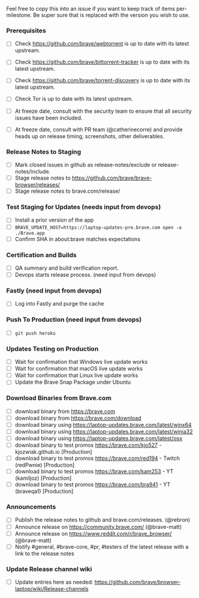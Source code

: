 Feel free to copy this into an issue if you want to keep track of items per-milestone.
Be super sure that <version> is replaced with the version you wish to use.

### Prerequisites

- [ ] Check https://github.com/brave/webtorrent is up to date with its latest upstream.
- [ ] Check https://github.com/brave/bittorrent-tracker is up to date with its latest upstream.
- [ ] Check https://github.com/brave/torrent-discovery is up to date with its latest upstream.
- [ ] Check Tor is up to date with its latest upstream.

- [ ] At freeze date, consult with the security team to ensure that all security issues have been included.
- [ ] At freeze date, consult with PR team (@catherinecorre) and provide heads up on release timing, screenshots, other deliverables.

### Release Notes to Staging
- [ ] Mark closed issues in github as release-notes/exclude or release-notes/include.
- [ ] Stage release notes to https://github.com/brave/brave-browser/releases/
- [ ] Stage release notes to brave.com/release/ 

### Test Staging for Updates (needs input from devops)
- [ ] Install a prior version of the app
- [ ] `BRAVE_UPDATE_HOST=https://laptop-updates-pre.brave.com open -a ./Brave.app`
- [ ] Confirm SHA in about:brave matches expectations

### Certification and Builds
- [ ] QA summary and build verification report.
- [ ] Devops starts release process. (need input from devops)

### Fastly (need input from devops)
- [ ] Log into Fastly and purge the cache

### Push To Production (need input from devops)
- [ ] `git push heroku`

### Updates Testing on Production
- [ ] Wait for confirmation that Windows live update works
- [ ] Wait for confirmation that macOS live update works
- [ ] Wait for confirmation that Linux live update works
- [ ] Update the Brave Snap Package under Ubuntu

### Download Binaries from Brave.com
- [ ] download binary from https://brave.com
- [ ] download binary from https://brave.com/download
- [ ] download binary using https://laptop-updates.brave.com/latest/winx64
- [ ] download binary using https://laptop-updates.brave.com/latest/winia32
- [ ] download binary using https://laptop-updates.brave.com/latest/osx
- [ ] download binary to test promos https://brave.com/kjo527 - kjozwiak.github.io [Production]
- [ ] download binary to test promos https://brave.com/red194 - Twitch (redPwnie) [Production]
- [ ] download binary to test promos https://brave.com/kam253 - YT (kamiljoz) [Production]
- [ ] download binary to test promos https://brave.com/bra941 - YT (braveqa1) [Production]

### Announcements
- [ ] Publish the release notes to github and brave.com/releases. (@rebron) 
- [ ] Announce release on https://community.brave.com/ (@brave-matt)
- [ ] Announce release on https://www.reddit.com/r/brave_browser/ (@brave-matt)
- [ ] Notify #general, #brave-core, #pr, #testers of the latest release with a link to the release notes

### Update Release channel wiki
- [ ] Update entries here as needed: https://github.com/brave/browser-laptop/wiki/Release-channels

